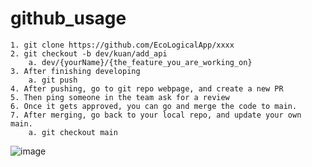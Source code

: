 # github_usage

	1. git clone https://github.com/EcoLogicalApp/xxxx
	2. git checkout -b dev/kuan/add_api
		a. dev/{yourName}/{the_feature_you_are_working_on}
	3. After finishing developing
		a. git push
	4. After pushing, go to git repo webpage, and create a new PR
	5. Then ping someone in the team ask for a review
	6. Once it gets approved, you can go and merge the code to main.
	7. After merging, go back to your local repo, and update your own main.
		a. git checkout main
    
![image](https://user-images.githubusercontent.com/118136804/217459856-e0c24535-f3cd-43c1-b9d4-1d03e860c5de.png)

